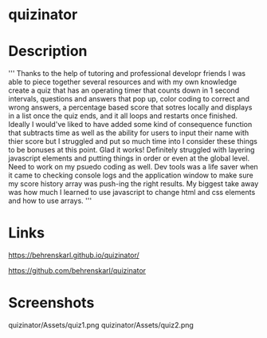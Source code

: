 # quizinator


# Description
'''
Thanks to the help of tutoring and professional developr friends I was able to piece together several resources and with my own knowledge create a quiz that has an operating timer that counts down in 1 second intervals, questions and answers that pop up, color coding to correct and wrong answers, a percentage based score that sotres locally and displays in a list once the quiz ends, and it all loops and restarts once finished. Ideally I would've liked to have added some kind of consequence function that subtracts time as well as the ability for users to input their name with thier score but I struggled and put so much time into I consider these things to be bonuses at this point. Glad it works! Definitely struggled with layering javascript elements and putting things in order or even at the global level. Need to work on my psuedo coding as well. Dev tools was a life saver when it came to checking console logs and the application window to make sure my score history array was push-ing the right results. My biggest take away was how much I learned to use javascript to change html and css elements and how to use arrays. 
'''

# Links
https://behrenskarl.github.io/quizinator/

https://github.com/behrenskarl/quizinator

# Screenshots 
quizinator/Assets/quiz1.png
quizinator/Assets/quiz2.png



